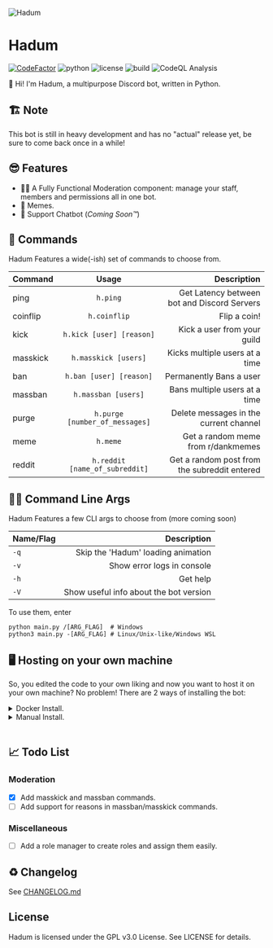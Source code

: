 ![Hadum](https://github.com/shadawcraw/Hadum/blob/master/assets/logo.png)   

# Hadum

[![CodeFactor](https://www.codefactor.io/repository/github/hadumdev/hadum-bot/badge)](https://www.codefactor.io/repository/github/shadawcraw/hadum-bot) ![python](https://img.shields.io/static/v1?label=python&message=^3.8&color=blue) ![license](https://img.shields.io/static/v1?label=license&message=GPL-3.0&color=success) ![build](https://github.com/HadumDev/Hadum-Bot/actions/workflows/run_tests.yml/badge.svg) ![CodeQL Analysis](https://github.com/HadumDev/Hadum-Bot/actions/workflows/codeql-analysis.yml/badge.svg)

👋 Hi! I'm Hadum, a multipurpose Discord bot, written in Python.

## 🏗 Note

This bot is still in heavy development and has no "actual" release yet, be sure to come back once in a while!

## 😎 Features

- 👨‍⚖️ A Fully Functional Moderation component: manage your staff, members and permissions all in one bot.
- 🗿 Memes.
- 🤖 Support Chatbot (_Coming Soon™_)

## 👻 Commands

Hadum Features a wide(-ish) set of commands to choose from.

| Command  |             Usage              |                                  Description |
| :------- | :----------------------------: | -------------------------------------------: |
| ping     |            `h.ping`            |  Get Latency between bot and Discord Servers |
| coinflip |          `h.coinflip`          |                                 Flip a coin! |
| kick     |    `h.kick [user] [reason]`    |                  Kick a user from your guild |
| masskick |      `h.masskick [users]`      |               Kicks multiple users at a time |
| ban      |    `h.ban [user] [reason]`     |                      Permanently Bans a user |
| massban  |      `h.massban [users]`       |                Bans multiple users at a time |
| purge    | `h.purge [number_of_messages]` |       Delete messages in the current channel |
| meme     |            `h.meme`            |           Get a random meme from r/dankmemes |
| reddit   | `h.reddit [name_of_subreddit]` | Get a random post from the subreddit entered |

## 👩‍💻 Command Line Args

Hadum Features a few CLI args to choose from (more coming soon)

| Name/Flag |                        Description |
| :-------- | ---------------------------------: |
| `-q`      | Skip the 'Hadum' loading animation |
| `-v`      |         Show error logs in console |
| `-h`      |                           Get help |
| `-V`      | Show useful info about the bot version  |

To use them, enter

```shell
python main.py /[ARG_FLAG]  # Windows
python3 main.py -[ARG_FLAG] # Linux/Unix-like/Windows WSL
```

## 🖥 Hosting on your own machine

So, you edited the code to your own liking and now you want to host it on your own machine? No problem! There are 2 ways of installing the bot:

<details>
   <summary>Docker Install.</summary>

   1. For a Docker Installation, edit the following lines in your Dockerfile:

      1. Line 16: Replace the brackets and text inside with your own [Discord Bot Token](https://discord.com/developers/applications)

      2. Line 18 & 19: Replace the brackets and text inside with your own [Reddit Application Secret and ID](https://www.geeksforgeeks.org/how-to-get-client_id-and-client_secret-for-python-reddit-api-registration/)

      3. Line 20: Replace the brackets and text inside with your own Reddit Username (don't include 'u/  '!!)

   2. Then, you can build the bot using the following command:
   ```shell
   $ docker build .
   ```

</details>

<details>
   <summary>Manual Install.</summary>

   1. For a manual install, follow these instructions (**NOTE: All the commands that will be mentionned are for Linux only.**):
      
      1. Clone the repository using the following commands:
      ```shell
      $ git clone https://github.com/shadawcraw/Hadum-Bot.git  # Clone the repository
      $ cd Hadum-Bot  # Access the repository's folder
      ``` 

      2. Create a file named '.env' in the root folder of the project with the following command:
      ```shell
      $ touch .env
      ```

      3. Enter the following text inside the file we just created (replace the brackets and text inside with your own info.):
      ```shell
      $ echo TOKEN=[YOUR_DISCORD_BOT_TOKEN] > .env
      $ echo REDDIT_CLIENT_SECRET=[YOUR_REDDIT_APPLICATION_SECRET] > .env
      $ echo REDDIT_CLIENT_ID=[YOUR_REDDIT_APPLICATION_ID] > .env
      ```
      Find out your Reddit Application ID & Secret [with this guide!](https://www.geeksforgeeks.org/how-to-get-client_id-and-client_secret-for-python-reddit-api-registration/)

      4. Install the dependencies using pip (Python ^3.8 required)
      ```shell
      $ pip3 install --no-cache-dir -r requirements.txt
      ```

      5. After that, you're all set! You can now run the bot using the following command:
      ```shell
      $ cd src/
      $ python3 main.py -v
      ```

</details>
</br>

## 📈 Todo List

### Moderation

- [x] Add masskick and massban commands.
- [ ] Add support for reasons in massban/masskick commands.

### Miscellaneous

- [ ] Add a role manager to create roles and assign them easily.

## ♻ Changelog

See [CHANGELOG.md](https://github.com/shadawcraw/Hadum/blob/master/CHANGELOG.md) 

## License

Hadum is licensed under the GPL v3.0 License. See LICENSE for details.
